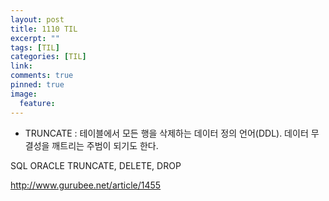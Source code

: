 ```yaml
---
layout: post
title: 1110 TIL
excerpt: ""
tags: [TIL]
categories: [TIL]
link:
comments: true
pinned: true
image:
  feature:
---
```



* TRUNCATE : 테이블에서 모든 행을 삭제하는 데이터 정의 언어(DDL). 데이터 무결성을 깨트리는 주범이 되기도 한다.

SQL ORACLE TRUNCATE, DELETE, DROP

<http://www.gurubee.net/article/1455>

